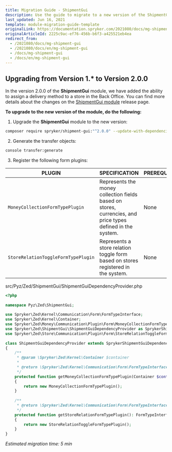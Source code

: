 ```yaml
---
title: Migration Guide - ShipmentGui
description: Use the guide to migrate to a new version of the ShipmentGui module.
last_updated: Jun 16, 2021
template: module-migration-guide-template
originalLink: https://documentation.spryker.com/2021080/docs/mg-shipment-gui
originalArticleId: 2225c9ac-ef76-456b-b6f3-a425521eb4ea
redirect_from:
  - /2021080/docs/mg-shipment-gui
  - /2021080/docs/en/mg-shipment-gui
  - /docs/mg-shipment-gui
  - /docs/en/mg-shipment-gui
---
```


## Upgrading from Version 1.* to Version 2.0.0

In the version 2.0.0 of the **ShipmentGui** module, we have added the ability to assign a delivery method to a store in the Back Office. You can find more details about the changes on the [ShipmentGui module](https://github.com/spryker/shipment-gui/releases) release page.

**To upgrade to the new version of the module, do the following:**

1. Upgrade the **ShipmentGui** module to the new version:

```bash
composer require spryker/shipment-gui:"^2.0.0" --update-with-dependencies
```
2. Generate the transfer objects:

```bash
console transfer:generate
```
3. Register the following form plugins:

| PLUGIN | SPECIFICATION | PREREQUISITES | NAMESPACE |
| --- | --- | --- | --- |
| `MoneyCollectionFormTypePlugin` | Represents the money collection fields based on stores, currencies, and price types defined in the system. | None | `Spryker\Zed\Money\Communication\Plugin\Form` |
| `StoreRelationToggleFormTypePlugin` | Represents a store relation toggle form based on stores registered in the system. | None | `Spryker\Zed\Store\Communication\Plugin\Form` |

src/Pyz/Zed/ShipmentGui/ShipmentGuiDependencyProvider.php

```php
<?php
 
namespace Pyz\Zed\ShipmentGui;
 
use Spryker\Zed\Kernel\Communication\Form\FormTypeInterface;
use Spryker\Zed\Kernel\Container;
use Spryker\Zed\Money\Communication\Plugin\Form\MoneyCollectionFormTypePlugin;
use Spryker\Zed\ShipmentGui\ShipmentGuiDependencyProvider as SprykerShipmentGuiDependencyProvider;
use Spryker\Zed\Store\Communication\Plugin\Form\StoreRelationToggleFormTypePlugin;
 
class ShipmentGuiDependencyProvider extends SprykerShipmentGuiDependencyProvider
{
    /**
     * @param \Spryker\Zed\Kernel\Container $container
     *
     * @return \Spryker\Zed\Kernel\Communication\Form\FormTypeInterface
     */
    protected function getMoneyCollectionFormTypePlugin(Container $container): FormTypeInterface
    {
        return new MoneyCollectionFormTypePlugin();
    }
 
    /**
     * @return \Spryker\Zed\Kernel\Communication\Form\FormTypeInterface
     */
    protected function getStoreRelationFormTypePlugin(): FormTypeInterface
    {
        return new StoreRelationToggleFormTypePlugin();
    }
}
```

*Estimated migration time: 5 min*
